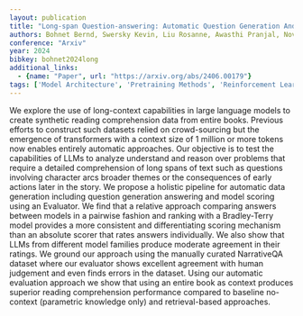```yaml
---
layout: publication
title: "Long-span Question-answering: Automatic Question Generation And Qa-system Ranking Via Side-by-side Evaluation"
authors: Bohnet Bernd, Swersky Kevin, Liu Rosanne, Awasthi Pranjal, Nova Azade, Snaider Javier, Sedghi Hanie, Parisi Aaron T, Collins Michael, Lazaridou Angeliki, Firat Orhan, Fiedel Noah
conference: "Arxiv"
year: 2024
bibkey: bohnet2024long
additional_links:
  - {name: "Paper", url: "https://arxiv.org/abs/2406.00179"}
tags: ['Model Architecture', 'Pretraining Methods', 'Reinforcement Learning', 'Transformer']
---
```

We explore the use of long-context capabilities in large language models to create synthetic reading comprehension data from entire books. Previous efforts to construct such datasets relied on crowd-sourcing but the emergence of transformers with a context size of 1 million or more tokens now enables entirely automatic approaches. Our objective is to test the capabilities of LLMs to analyze understand and reason over problems that require a detailed comprehension of long spans of text such as questions involving character arcs broader themes or the consequences of early actions later in the story. We propose a holistic pipeline for automatic data generation including question generation answering and model scoring using an Evaluator. We find that a relative approach comparing answers between models in a pairwise fashion and ranking with a Bradley-Terry model provides a more consistent and differentiating scoring mechanism than an absolute scorer that rates answers individually. We also show that LLMs from different model families produce moderate agreement in their ratings. We ground our approach using the manually curated NarrativeQA dataset where our evaluator shows excellent agreement with human judgement and even finds errors in the dataset. Using our automatic evaluation approach we show that using an entire book as context produces superior reading comprehension performance compared to baseline no-context (parametric knowledge only) and retrieval-based approaches.
